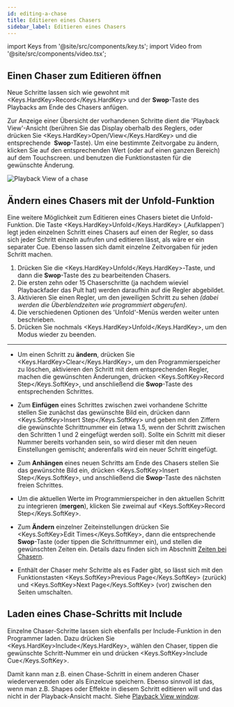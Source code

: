 ```yaml
---
id: editing-a-chase
title: Editieren eines Chasers
sidebar_label: Editieren eines Chasers
---
```


import Keys from '@site/src/components/key.ts';
import Video from '@site/src/components/video.tsx';

## Einen Chaser zum Editieren öffnen

Neue Schritte lassen sich wie gewohnt mit <Keys.HardKey>Record</Keys.HardKey> und der
**Swop**-Taste des Playbacks am Ende des Chasers anfügen.

Zur Anzeige einer Übersicht der vorhandenen Schritte dient die 'Playback
View'-Ansicht (berühren Sie das Display oberhalb des Reglers, oder
drücken Sie <Keys.HardKey>Open/View</Keys.HardKey> und die entsprechende
&nbsp;**Swop**-Taste). Um eine bestimmte Zeitvorgabe zu ändern, klicken Sie
auf den entsprechenden Wert (oder auf einen ganzen Bereich) auf dem Touchscreen.
und benutzen die Funktionstasten für die gewünschte Änderung.

![Playback View of a chase](/docs/images/Playback-View-for-chase.png)

## Ändern eines Chasers mit der Unfold-Funktion

Eine weitere Möglichkeit zum Editieren eines Chasers bietet die
Unfold-Funktion. Die Taste <Keys.HardKey>Unfold</Keys.HardKey> (‚Aufklappen') legt jeden
einzelnen Schritt eines Chasers auf einen der Regler, so dass sich jeder
Schritt einzeln aufrufen und editieren lässt, als wäre er ein separater
Cue. Ebenso lassen sich damit einzelne Zeitvorgaben für jeden Schritt
machen.

1. Drücken Sie die <Keys.HardKey>Unfold</Keys.HardKey>-Taste, und dann die **Swop**-Taste 
des zu bearbeitenden Chasers.
2. Die ersten zehn oder 15 Chaserschritte (ja nachdem wieviel Playbackfader das Pult hat)
werden daraufhin auf die Regler abgebildet.
3. Aktivieren Sie einen Regler, um den jeweiligen Schritt zu sehen
*(dabei werden die Überblendzeiten wie programmiert abgerufen)*.
4. Die verschiedenen Optionen des 'Unfold'-Menüs werden weiter unten
beschrieben.
5. Drücken Sie nochmals <Keys.HardKey>Unfold</Keys.HardKey>, um den Modus wieder zu beenden.

---

-   Um einen Schritt zu **ändern**, drücken Sie <Keys.HardKey>Clear</Keys.HardKey>, um den
    Programmierspeicher zu löschen, aktivieren den Schritt mit dem
    entsprechenden Regler, machen die gewünschten Änderungen, drücken <Keys.SoftKey>Record Step</Keys.SoftKey>, und anschließend die **Swop**-Taste des
    entsprechenden Schrittes.

-   Zum **Einfügen** eines Schrittes zwischen zwei vorhandene Schritte
    stellen Sie zunächst das gewünschte Bild ein, drücken dann <Keys.SoftKey>Insert Step</Keys.SoftKey> und geben mit den Ziffern die gewünschte Schrittnummer ein
    (etwa 1.5, wenn der Schritt zwischen den Schritten 1 und 2 eingefügt
    werden soll). Sollte ein Schritt mit dieser Nummer bereits vorhanden
    sein, so wird dieser mit den neuen Einstellungen gemischt;
    anderenfalls wird ein neuer Schritt eingefügt.

-   Zum **Anhängen** eines neuen Schritts am Ende des Chasers stellen Sie
    das gewünschte Bild ein, drücken <Keys.SoftKey>Insert Step</Keys.SoftKey>, und anschließend
    die **Swop**-Taste des nächsten freien Schrittes.

-   Um die aktuellen Werte im Programmierspeicher in den aktuellen
    Schritt zu integrieren (**mergen**), klicken Sie zweimal auf <Keys.SoftKey>Record Step</Keys.SoftKey>.

-   Zum **Ändern** einzelner Zeiteinstellungen drücken Sie <Keys.SoftKey>Edit Times</Keys.SoftKey>,
    dann die entsprechende **Swop**-Taste (oder tippen die Schrittnummer
    ein), und stellen die gewünschten Zeiten ein. Details dazu finden
    sich im Abschnitt [Zeiten bei Chasern](chase-timing.md).

-   Enthält der Chaser mehr Schritte als es Fader gibt, so lässt sich
    mit den Funktionstasten <Keys.SoftKey>Previous Page</Keys.SoftKey> (zurück) und <Keys.SoftKey>Next Page</Keys.SoftKey>
    (vor) zwischen den Seiten umschalten.

## Laden eines Chase-Schritts mit Include

Einzelne Chaser-Schritte lassen sich ebenfalls per Include-Funktion in
den Programmer laden. Dazu drücken Sie <Keys.HardKey>Include</Keys.HardKey>, wählen den Chaser,
tippen die gewünschte Schritt-Nummer ein und drücken <Keys.SoftKey>Include Cue</Keys.SoftKey>.

Damit kann man z.B. einen Chase-Schritt in einem anderen Chaser
wiederverwenden oder als Einzelcue speichern. Ebenso sinnvoll ist das,
wenn man z.B. Shapes oder Effekte in diesem Schritt editieren will und
das nicht in der Playback-Ansicht macht. Siehe 
[Playback View window](#einen-chaser-zum-editieren-öffnen).